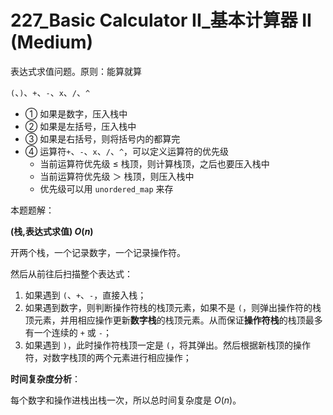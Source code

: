 # 227_Basic Calculator II_基本计算器 II (Medium)

表达式求值问题。原则：能算就算

`(`、`)`、`+`、`-`、`x`、`/`、`^`



- ① 如果是数字，压入栈中
- ② 如果是左括号，压入栈中
- ③ 如果是右括号，则将括号内的都算完
- ④ 运算符`+`、`-`、`x`、`/`、`^`，可以定义运算符的优先级
  - 当前运算符优先级 ≤ 栈顶，则计算栈顶，之后也要压入栈中
  - 当前运算符优先级 ＞ 栈顶，则压入栈中
  - 优先级可以用 `unordered_map` 来存



本题题解：

**(栈,表达式求值) $O(n)$**

开两个栈，一个记录数字，一个记录操作符。

然后从前往后扫描整个表达式：

1. 如果遇到 `(`、`+`、`-`，直接入栈；
2. 如果遇到数字，则判断操作符栈的栈顶元素，如果不是 `(`，则弹出操作符的栈顶元素，并用相应操作更新**数字栈**的栈顶元素。从而保证**操作符栈**的栈顶最多有一个连续的 `+` 或 `-`；
3. 如果遇到 `)`，此时操作符栈顶一定是 `(`，将其弹出。然后根据新栈顶的操作符，对数字栈顶的两个元素进行相应操作；

**时间复杂度分析**：

每个数字和操作进栈出栈一次，所以总时间复杂度是 $O(n)$。







